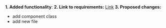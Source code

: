 **1. Added functionality**: 
**2. Link to requirements:** [Link]()
**3. Proposed changes:**
* add component class
* add new file
